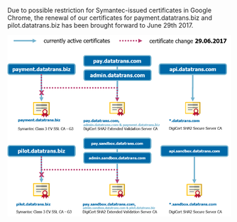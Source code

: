 Due to possible restriction for Symantec-issued certificates in Google Chrome, the renewal of our certificates for payment.datatrans.biz and pilot.datatrans.biz has been brought forward to June 29th 2017.

[![](/assets/OverviewCertificatesDatatransSmall.png)](/assets/OverviewCertificatesDatatrans.png "Certificates Datatrans")